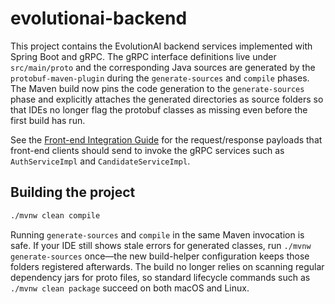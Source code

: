 # evolutionai-backend

This project contains the EvolutionAI backend services implemented with Spring Boot
and gRPC. The gRPC interface definitions live under `src/main/proto` and the
corresponding Java sources are generated by the `protobuf-maven-plugin` during the
`generate-sources` and `compile` phases. The Maven build now pins the code
generation to the `generate-sources` phase and explicitly attaches the generated
directories as source folders so that IDEs no longer flag the protobuf classes as
missing even before the first build has run.

See the [Front-end Integration Guide](docs/frontend-integration.md) for the
request/response payloads that front-end clients should send to invoke the gRPC
services such as `AuthServiceImpl` and `CandidateServiceImpl`.

## Building the project

```bash
./mvnw clean compile
```

Running `generate-sources` and `compile` in the same Maven invocation is safe. If
your IDE still shows stale errors for generated classes, run `./mvnw
generate-sources` once—the new build-helper configuration keeps those folders
registered afterwards. The build no longer relies on scanning regular dependency
jars for proto files, so standard lifecycle commands such as `./mvnw clean
package` succeed on both macOS and Linux.
